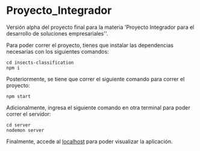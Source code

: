 # Proyecto_Integrador
 Versión alpha del proyecto final para la materia 'Proyecto Integrador para el desarrollo de soluciones empresariales''.
 
 Para poder correr el proyecto, tienes que instalar las dependencias necesarias con los siguientes comandos:
 ```
cd insects-classification
npm i
```
Posteriormente, se tiene que correr el siguiente comando para correr el proyecto:
```
npm start
```

Adicionalmente, ingresa el siguiente comando en otra terminal para poder correr el servidor:
```
cd server
nodemon server
```
Finalmente, accede al [localhost](http://localhost:3000) para poder visualizar la aplicación.



 
